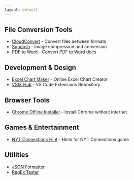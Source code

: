 ```yaml
---
layout: default
---
```


## File Conversion Tools
- [CloudConvert](https://cloudconvert.com) - Convert files between formats
- [Squoosh](https://squoosh.app) - Image compression and conversion
- [PDF to Word](https://www.camscanner.com/pdftoword) - Convert PDF to Word docs

## Development & Design
- [Excel Chart Maker](https://exceltochart.com) - Online Excel Chart Creator
- [VSIX Hub](https://www.vsixhub.com) - VS Code Extensions Repository

## Browser Tools
- [Chrome Offline Installer](https://www.google.com/intl/en/chrome/?standalone=1) - Install Chrome without internet

## Games & Entertainment
- [NYT Connections Hint](https://nytgamehint.com/connections) - Hints for NYT Connections game

## Utilities
- [JSON Formatter](https://jsonformatter.org)
- [RegEx Tester](https://regex101.com)
